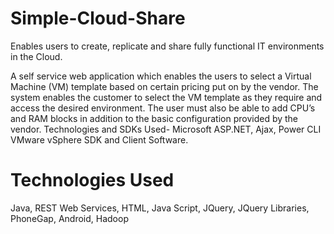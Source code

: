 Simple-Cloud-Share
==================

Enables users to create, replicate and share fully functional IT environments in the Cloud.

A self service web application which enables the users to select a Virtual Machine (VM) template based on certain pricing put on by the vendor. The system
enables the customer to select the VM template as they require and access the desired environment. The user must also be able to add CPU’s and RAM blocks in addition to the basic configuration provided by the vendor.
Technologies and SDKs Used- Microsoft ASP.NET, Ajax, Power CLI VMware vSphere SDK and Client Software.

Technologies Used
=================
Java, REST Web Services, HTML, Java Script, JQuery, JQuery Libraries, PhoneGap, Android, Hadoop
